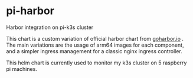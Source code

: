 # pi-harbor
Harbor integration on pi-k3s cluster

This chart is a custom variation of official harbor chart from [goharbor.io](https://goharbor.io) .
The main variations are the usage of arm64 images for each component, and a simpler ingress management for a classic nginx ingress controller.

This helm chart is currently used to monitor my k3s cluster on 5 raspberry pi machines. 
